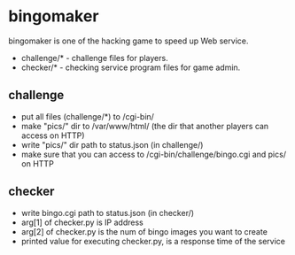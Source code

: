# bingomaker
bingomaker is one of the hacking game to speed up Web service. 
* challenge/* - challenge files for players.
* checker/* - checking service program files for game admin.
## challenge
* put all files (challenge/*) to /cgi-bin/
* make "pics/" dir to /var/www/html/ (the dir that another players can access on HTTP)
* write "pics/" dir path to status.json (in challenge/)
* make sure that you can access to /cgi-bin/challenge/bingo.cgi and pics/ on HTTP
## checker
* write bingo.cgi path to status.json (in checker/)
* arg[1] of checker.py is IP address
* arg[2] of checker.py is the num of bingo images you want to create
* printed value for executing checker.py, is a response time of the service
